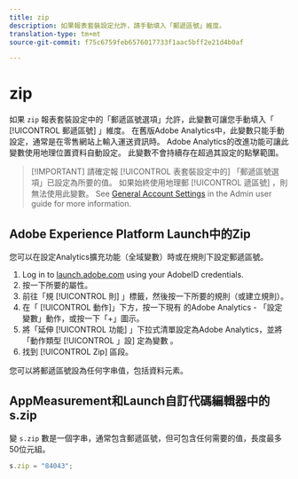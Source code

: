 ```yaml
---
title: zip
description: 如果報表套裝設定允許，請手動填入「郵遞區號」維度。
translation-type: tm+mt
source-git-commit: f75c6759feb6576017733f1aac5bff2e21d4b0af

---
```



# zip

如果 `zip` 報表套裝設定中的「郵遞區號選項」允許，此變數可讓您手動填入「 [!UICONTROL 郵遞區號] 」維度。 在舊版Adobe Analytics中，此變數只能手動設定，通常是在零售網站上輸入運送資訊時。 Adobe Analytics的改進功能可讓此變數使用地理位置資料自動設定。 此變數不會持續存在超過其設定的點擊範圍。

> [!IMPORTANT] 請確定報 [!UICONTROL 表套裝設定中的] 「郵遞區號選項」已設定為所要的值。 如果始終使用地理郵 [!UICONTROL 遞區號] ，則無法使用此變數。 See [General Account Settings](/help/admin/admin/general-acct-settings-admin.md) in the Admin user guide for more information.

## Adobe Experience Platform Launch中的Zip

您可以在設定Analytics擴充功能（全域變數）時或在規則下設定郵遞區號。

1. Log in to [launch.adobe.com](https://launch.adobe.com) using your AdobeID credentials.
2. 按一下所要的屬性。
3. 前往「規 [!UICONTROL 則] 」標籤，然後按一下所要的規則（或建立規則）。
4. 在「 [!UICONTROL 動作]」下方，按一下現有  的Adobe Analytics - 「設定變數」動作，或按一下「+」圖示。
5. 將「延伸 [!UICONTROL 功能] 」下拉式清單設定為Adobe Analytics，並將「動作類型 [!UICONTROL 」設] 定為變數 。
6. 找到 [!UICONTROL Zip] 區段。

您可以將郵遞區號設為任何字串值，包括資料元素。

## AppMeasurement和Launch自訂代碼編輯器中的s.zip

變 `s.zip` 數是一個字串，通常包含郵遞區號，但可包含任何需要的值，長度最多50位元組。

```js
s.zip = "84043";
```
